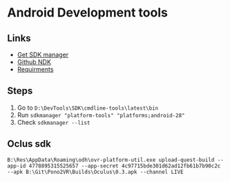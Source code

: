 # Android Development tools

## Links

- [Get SDK manager](https://developer.android.com/studio/command-line/sdkmanager)
- [Github NDK](https://github.com/android/ndk/wiki/Unsupported-Downloads)
- [Requirments](https://docs.unity3d.com/2021.1/Documentation/Manual/system-requirements.html)

## Steps

1. Go to `D:\DevTools\SDK\cmdline-tools\latest\bin`
2. Run `sdkmanager "platform-tools" "platforms;android-28"`
3. Check `sdkmanager --list`


## Oclus sdk

```
B:\Res\AppData\Roaming\odh\ovr-platform-util.exe upload-quest-build --app-id 4778895315525657 --app-secret 4c97715bde301d62ad12fb61b7b90c2c --apk B:\Git\Pono2VR\Builds\Oculus\0.3.apk --channel LIVE
```
